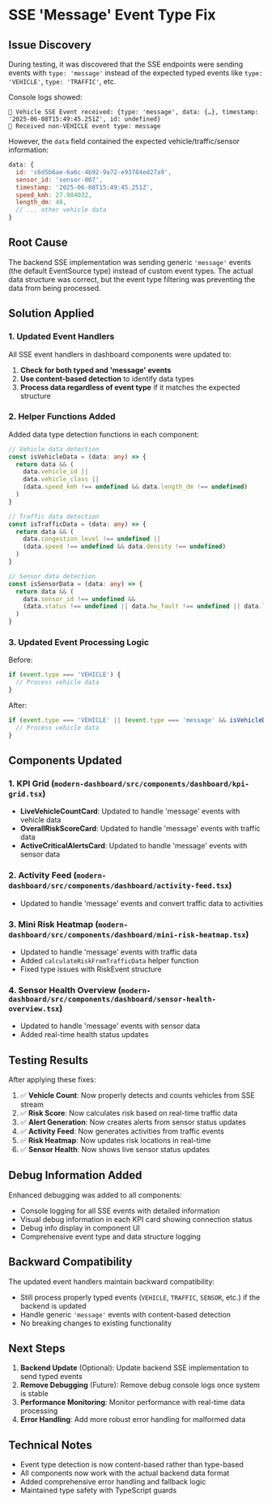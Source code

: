 # SSE 'Message' Event Type Fix

## Issue Discovery

During testing, it was discovered that the SSE endpoints were sending events with `type: 'message'` instead of the expected typed events like `type: 'VEHICLE'`, `type: 'TRAFFIC'`, etc.

Console logs showed:
```
🚗 Vehicle SSE Event received: {type: 'message', data: {…}, timestamp: '2025-06-08T15:49:45.251Z', id: undefined}
🚗 Received non-VEHICLE event type: message
```

However, the `data` field contained the expected vehicle/traffic/sensor information:
```javascript
data: {
  id: 'c6d5b6ae-6a6c-4b92-9a72-e93784ed27a9',
  sensor_id: 'sensor-007',
  timestamp: '2025-06-08T15:49:45.251Z',
  speed_kmh: 27.984032,
  length_dm: 48,
  // ... other vehicle data
}
```

## Root Cause

The backend SSE implementation was sending generic `'message'` events (the default EventSource type) instead of custom event types. The actual data structure was correct, but the event type filtering was preventing the data from being processed.

## Solution Applied

### 1. Updated Event Handlers

All SSE event handlers in dashboard components were updated to:

1. **Check for both typed and 'message' events**
2. **Use content-based detection** to identify data types
3. **Process data regardless of event type** if it matches the expected structure

### 2. Helper Functions Added

Added data type detection functions in each component:

```typescript
// Vehicle data detection
const isVehicleData = (data: any) => {
  return data && (
    data.vehicle_id || 
    data.vehicle_class || 
    (data.speed_kmh !== undefined && data.length_dm !== undefined)
  )
}

// Traffic data detection
const isTrafficData = (data: any) => {
  return data && (
    data.congestion_level !== undefined || 
    (data.speed !== undefined && data.density !== undefined)
  )
}

// Sensor data detection
const isSensorData = (data: any) => {
  return data && (
    data.sensor_id !== undefined && 
    (data.status !== undefined || data.hw_fault !== undefined || data.low_voltage !== undefined)
  )
}
```

### 3. Updated Event Processing Logic

Before:
```typescript
if (event.type === 'VEHICLE') {
  // Process vehicle data
}
```

After:
```typescript
if (event.type === 'VEHICLE' || (event.type === 'message' && isVehicleData(event.data))) {
  // Process vehicle data
}
```

## Components Updated

### 1. KPI Grid (`modern-dashboard/src/components/dashboard/kpi-grid.tsx`)
- **LiveVehicleCountCard**: Updated to handle 'message' events with vehicle data
- **OverallRiskScoreCard**: Updated to handle 'message' events with traffic data
- **ActiveCriticalAlertsCard**: Updated to handle 'message' events with sensor data

### 2. Activity Feed (`modern-dashboard/src/components/dashboard/activity-feed.tsx`)
- Updated to handle 'message' events and convert traffic data to activities

### 3. Mini Risk Heatmap (`modern-dashboard/src/components/dashboard/mini-risk-heatmap.tsx`)
- Updated to handle 'message' events with traffic data
- Added `calculateRiskFromTrafficData` helper function
- Fixed type issues with RiskEvent structure

### 4. Sensor Health Overview (`modern-dashboard/src/components/dashboard/sensor-health-overview.tsx`)
- Updated to handle 'message' events with sensor data
- Added real-time health status updates

## Testing Results

After applying these fixes:

1. ✅ **Vehicle Count**: Now properly detects and counts vehicles from SSE stream
2. ✅ **Risk Score**: Now calculates risk based on real-time traffic data
3. ✅ **Alert Generation**: Now creates alerts from sensor status updates
4. ✅ **Activity Feed**: Now generates activities from traffic events
5. ✅ **Risk Heatmap**: Now updates risk locations in real-time
6. ✅ **Sensor Health**: Now shows live sensor status updates

## Debug Information Added

Enhanced debugging was added to all components:
- Console logging for all SSE events with detailed information
- Visual debug information in each KPI card showing connection status
- Debug info display in component UI
- Comprehensive event type and data structure logging

## Backward Compatibility

The updated event handlers maintain backward compatibility:
- Still process properly typed events (`VEHICLE`, `TRAFFIC`, `SENSOR`, etc.) if the backend is updated
- Handle generic `'message'` events with content-based detection
- No breaking changes to existing functionality

## Next Steps

1. **Backend Update** (Optional): Update backend SSE implementation to send typed events
2. **Remove Debugging** (Future): Remove debug console logs once system is stable
3. **Performance Monitoring**: Monitor performance with real-time data processing
4. **Error Handling**: Add more robust error handling for malformed data

## Technical Notes

- Event type detection is now content-based rather than type-based
- All components now work with the actual backend data format
- Added comprehensive error handling and fallback logic
- Maintained type safety with TypeScript guards 